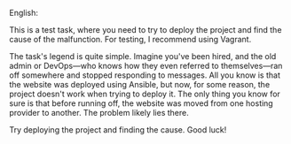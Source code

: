 English:

This is a test task, where you need to try to deploy the project and find the cause of the malfunction. For testing, I recommend using Vagrant.

The task's legend is quite simple. Imagine you've been hired, and the old admin or DevOps—who knows how they even referred to themselves—ran off somewhere and stopped responding to messages. All you know is that the website was deployed using Ansible, but now, for some reason, the project doesn't work when trying to deploy it. The only thing you know for sure is that before running off, the website was moved from one hosting provider to another. The problem likely lies there.

Try deploying the project and finding the cause. Good luck!

